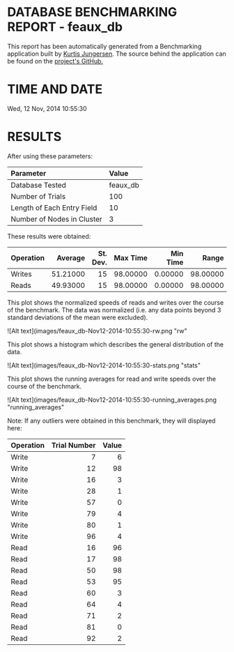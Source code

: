 DATABASE BENCHMARKING REPORT - feaux_db
=========================================

This report has been automatically generated from a Benchmarking application
built by [Kurtis Jungersen](http://kmjungersen.com).  The source behind the application can be found on the [project's GitHub.](https://github.com/kmjungersen/DB-Benchmarking)

TIME AND DATE
=============

Wed, 12 Nov, 2014 10:55:30


RESULTS
=======

After using these parameters:

| Parameter                  | Value    |
|:---------------------------|:---------|
| Database Tested            | feaux_db |
| Number of Trials           | 100      |
| Length of Each Entry Field | 10       |
| Number of Nodes in Cluster | 3        |

These results were obtained:

| Operation   |   Average |   St. Dev. |   Max Time |   Min Time |    Range |
|:------------|----------:|-----------:|-----------:|-----------:|---------:|
| Writes      |  51.21000 |         15 |   98.00000 |    0.00000 | 98.00000 |
| Reads       |  49.93000 |         15 |   98.00000 |    0.00000 | 98.00000 |

This plot shows the normalized speeds of reads and writes over the course of the benchmark.  The data was normalized (i.e. any data points beyond 3 standard deviations of the mean were excluded).

![Alt text](images/feaux_db-Nov12-2014-10:55:30-rw.png "rw"

This plot shows a histogram which describes the general distribution of the data.

![Alt text](images/feaux_db-Nov12-2014-10:55:30-stats.png "stats"

This plot shows the running averages for read and write speeds over the course of the benchmark.

![Alt text](images/feaux_db-Nov12-2014-10:55:30-running_averages.png "running_averages"

Note: If any outliers were obtained in this benchmark, they will displayed here:

| Operation   |   Trial Number |   Value |
|:------------|---------------:|--------:|
| Write       |              7 |       6 |
| Write       |             12 |      98 |
| Write       |             16 |       3 |
| Write       |             28 |       1 |
| Write       |             57 |       0 |
| Write       |             79 |       4 |
| Write       |             80 |       1 |
| Write       |             96 |       4 |
| Read        |             16 |      96 |
| Read        |             17 |      98 |
| Read        |             50 |      98 |
| Read        |             53 |      95 |
| Read        |             60 |       3 |
| Read        |             64 |       4 |
| Read        |             71 |       2 |
| Read        |             81 |       0 |
| Read        |             92 |       2 |